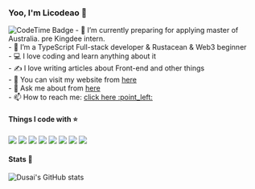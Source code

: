 ### Yoo, I'm Licodeao 👋
<img href="https://codetime.dev" alt="CodeTime Badge" src="https://img.shields.io/endpoint?style=flat&color=222&url=https%3A%2F%2Fapi.codetime.dev%2Fshield%3Fid%3D22580%26project%3D%26in=0">
- 🌱 I’m currently preparing for applying master of Australia. pre Kingdee intern.<br>
- 🙌 I’m a TypeScript Full-stack developer & Rustacean & Web3 beginner<br>
- 💻 I love coding and learn anything about it<br>
- ✍ I love writing articles about Front-end and other things<br>
- 👀 You can visit my website from <a href="https://licodeao.netlify.app/">here</a><br>
- 💬 Ask me about from <a href="https://github.com/Licodeao/Licodeao/issues">here</a><br>
- 📫 How to reach me: <a href="mailto:licodeao@gmail.com">click here :point_left:</a><br>

#### Things I code with ⭐

![](https://img.shields.io/badge/JavaScript-F7DF1E?style=for-the-badge&logo=javascript&logoColor=white)
![](https://img.shields.io/badge/TypeScript-007ACC?style=for-the-badge&logo=typescript&logoColor=white)
![](https://img.shields.io/badge/React_Native-20232A?style=for-the-badge&logo=react&logoColor=61DAFB)
![](https://img.shields.io/badge/Electron-2B2E3A?style=for-the-badge&logo=electron&logoColor=9FEAF9)
![](https://img.shields.io/badge/Java-ED8B00?style=for-the-badge&logo=openjdk&logoColor=white)
![](https://img.shields.io/badge/Go-00ADD8?style=for-the-badge&logo=go&logoColor=white)
![](https://img.shields.io/badge/Rust-000000?style=for-the-badge&logo=rust&logoColor=white)
![](https://img.shields.io/badge/Python-3776AB?style=for-the-badge&logo=python&logoColor=white)

#### Stats 🌟
![Dusai's GitHub stats](https://github-readme-stats.vercel.app/api?username=Licodeao&show_icons=true&theme=radical)
